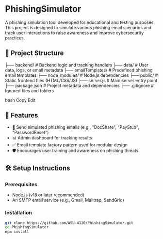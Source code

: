 # PhishingSimulator

A phishing simulation tool developed for educational and testing purposes. This project is designed to simulate various phishing email scenarios and track user interactions to raise awareness and improve cybersecurity practices.

## 📁 Project Structure

├── backend/ # Backend logic and tracking handlers
├── data/ # User data, logs, or email metadata
├── emailTemplates/ # Predefined phishing email templates
├── node_modules/ # Node.js dependencies
├── public/ # Static frontend files (HTML/CSS/JS)
├── server.js # Main server entry point
├── package.json # Project metadata and dependencies
├── .gitignore # Ignored files and folders

bash
Copy
Edit

## 🚀 Features

- 📨 Send simulated phishing emails (e.g., "DocShare", "PayStub", "PasswordReset")
- 📊 Admin dashboard for tracking results
- ✅ Email template factory pattern used for modular design
- 🛡️ Encourages user training and awareness on phishing threats

## 🛠️ Setup Instructions

### Prerequisites
- Node.js (v18 or later recommended)
- An SMTP email service (e.g., Gmail, Mailtrap, SendGrid)

### Installation
```bash
git clone https://github.com/WSU-4110/PhishingSimulator.git
cd PhishingSimulator
npm install

